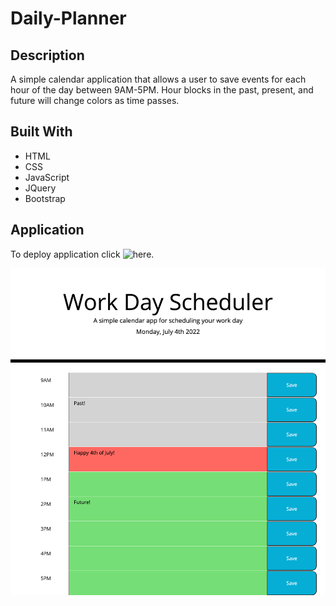# Daily-Planner

## Description
A simple calendar application that allows a user to save events for each hour of the day between 9AM-5PM. Hour blocks in the past, present, and future will change colors as time passes. 

## Built With
* HTML
* CSS
* JavaScript
* JQuery
* Bootstrap


## Application
To deploy application click ![here.]()

![image of work day scheduler](assets/img/workdaySchedule.png)


